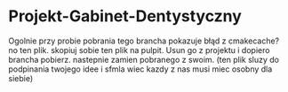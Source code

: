 # Projekt-Gabinet-Dentystyczny


Ogolnie przy probie pobrania tego brancha pokazuje błąd z cmakecache? no ten plik. skopiuj sobie ten plik na pulpit. Usun go z projektu i dopiero brancha pobierz. nastepnie zamien pobranego z swoim. (ten plik sluzy do podpinania twojego idee i sfmla wiec kazdy z nas musi miec osobny dla siebie)
